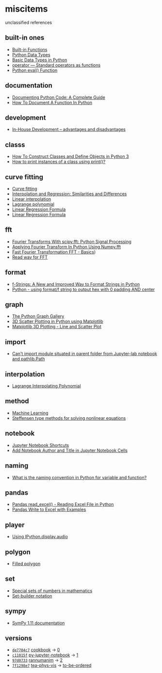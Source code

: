 # miscitems
unclassified references


## built-in ones
+ [Built-in Functions](https://docs.python.org/3/library/functions.html)
+ [Python Data Types](https://www.w3schools.com/python/python_datatypes.asp)
+ [Basic Data Types in Python](https://realpython.com/python-data-types/)
+ [operator — Standard operators as functions](https://docs.python.org/3/library/operator.html)
+ [Python eval() Function](https://www.w3schools.com/python/ref_func_eval.asp)


## documentation
+ [Documenting Python Code: A Complete Guide](https://realpython.com/documenting-python-code/)
+ [How To Document A Function In Python](https://www.codingem.com/python-how-to-document-functions/)


## development
+ [In-House Development – advantages and disadvantages](https://binarapps.com/in-house-development-advantages-and-disadvantages/)


## classs
+ [How To Construct Classes and Define Objects in Python 3](https://www.digitalocean.com/community/tutorials/how-to-construct-classes-and-define-objects-in-python-3)
+ [How to print instances of a class using print()?](https://stackoverflow.com/a/1535336/9475509)


## curve fitting
+ [Curve fitting](https://en.wikipedia.org/wiki/Curve_fitting)
+ [Interpolation and Regression: Similarities and Differences](https://www.baeldung.com/cs/interpolation-vs-regression)
+ [Linear interpolation](https://en.wikipedia.org/wiki/Linear_interpolation)
+ [Lagrange polynomial](https://en.wikipedia.org/wiki/Lagrange_polynomial)
+ [Linear Regression Formula](https://www.vedantu.com/formula/linear-regression-formula)
+ [Linear Regression Formula](https://byjus.com/linear-regression-formula/)


## fft
+ [Fourier Transforms With scipy.fft: Python Signal Processing](https://realpython.com/python-scipy-fft/)
+ [Applying Fourier Transform In Python Using Numpy.fft](https://pythontic.com/visualization/signals/fouriertransform_fft)
+ [Fast Fourier Transformation FFT - Basics](https://www.nti-audio.com/en/support/know-how/fast-fourier-transform-fft#:~:text=The%20sampling%20rate%20or%20sampling,2%5E10%20%3D%201024%20samples))
+ [Read wav for FFT](https://stackoverflow.com/a/2061184/9475509)


## format
+ [f-Strings: A New and Improved Way to Format Strings in Python](https://realpython.com/python-f-strings/#f-strings-a-new-and-improved-way-to-format-strings-in-python)
+ [Python - using format/f string to output hex with 0 padding AND center](https://stackoverflow.com/a/52843600/9475509)


## graph
+ [The Python Graph Gallery](https://www.python-graph-gallery.com/)
+ [3D Scatter Plotting in Python using Matplotlib](https://www.geeksforgeeks.org/3d-scatter-plotting-in-python-using-matplotlib/)
+ [Matplotlib 3D Plotting - Line and Scatter Plot](https://www.studytonight.com/matplotlib/matplotlib-3d-plotting-line-and-scatter-plot)


## import
+ [Can't import module situated in parent folder from Jupyter-lab notebook and pathlib.Path](https://stackoverflow.com/a/64562179/9475509)


## interpolation
+ [Lagrange Interpolating Polynomial](https://mathworld.wolfram.com/LagrangeInterpolatingPolynomial.html)


## method
+ [Machine Learning](https://www.w3schools.com/python/python_ml_getting_started.asp)
+ [Steffensen type methods for solving nonlinear equations](https://core.ac.uk/download/pdf/82387196.pdf)


## notebook
+ [Jupyter Notebook Shortcuts](https://towardsdatascience.com/jypyter-notebook-shortcuts-bf0101a98330)
+ [Add Notebook Author and Title in Jupyter Notebook Cells](https://stackoverflow.com/a/70393677/9475509)


## naming
+ [What is the naming convention in Python for variable and function?](https://stackoverflow.com/a/159745/9475509)


## pandas
+ [Pandas read_excel() - Reading Excel File in Python](https://www.digitalocean.com/community/tutorials/pandas-read_excel-reading-excel-file-in-python)
+ [Pandas Write to Excel with Examples](https://sparkbyexamples.com/pandas/pandas-write-to-excel-with-examples/)


## player
+ [Using IPython.display.audio](https://stackoverflow.com/a/64139240/9475509)


## polygon
+ [Filled polygon](https://matplotlib.org/stable/gallery/lines_bars_and_markers/fill.html)


## set
+ [Special sets of numbers in mathematics](https://en.wikipedia.org/wiki/Set_(mathematics)#Special_sets_of_numbers_in_mathematics)
+ [Set-builder notation](https://en.wikipedia.org/wiki/Set-builder_notation)

## sympy
+ [SymPy 1.11 documentation](https://docs.sympy.org/latest/index.html)


## versions
+ [`de7704c7`](https://github.com/dudung/cookbook/tree/de7704c72cd1faa7ba8a477b118c4c4cc6a8097d/notebook) [cookbook](https://github.com/dudung/cookbook) &rightarrow; [0](src/0/README.md)
+ [`c11015f`](https://github.com/dudung/tea-phys-vis/tree/c11015f20e164305efff90148f61dd5d2ab3ec21) [py-jupyter-notebook](py-jupyter-notebook/README.md) &rightarrow; [1](src/1/README.md)
+ [`97d0733`](https://github.com/dudung/rannumanim/tree/97d0733f15ba2e4fad7b7c1ac2b45525fd64cdae) [rannumanim](https://github.com/dudung/rannumanim) &rightarrow; [2](src/2/README.md)
+ [`7f1298e7`](https://github.com/dudung/tea-phys-vis/tree/aae6ca6f3f89199c40fa19fa8f8408eaa794e4ef) [tea-phys-vis](https://github.com/dudung/tea-phys-vis) &rightarrow; [to-be-ordered](https://github.com/dudung/py-jupyter-nb/tree/7f1298e7f644bf6472ae4e79c9727be276b00393/src/to-be-ordered)
